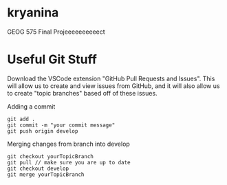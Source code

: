 # kryanina
GEOG 575 Final Projeeeeeeeeeect

# Useful Git Stuff

Download the VSCode extension "GitHub Pull Requests and Issues". This will 
allow us to create and view issues from GitHub, and it will also allow us to 
create "topic branches" based off of these issues.

Adding a commit
```
git add .
git commit -m "your commit message"
git push origin develop
```

Merging changes from branch into develop
```
git checkout yourTopicBranch
git pull // make sure you are up to date
git checkout develop
git merge yourTopicBranch
```
